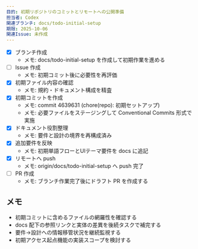```yaml
---
目的: 初期リポジトリのコミットとリモートへの公開準備
担当者: Codex
関連ブランチ: docs/todo-initial-setup
期限: 2025-10-06
関連Issue: 未作成
---
```


- [x] ブランチ作成
  - メモ: docs/todo-initial-setup を作成して初期作業を進める
- [ ] Issue 作成
  - メモ: 初期コミット後に必要性を再評価
- [x] 初期ファイル内容の確認
  - メモ: 規約・ドキュメント構成を精査
- [x] 初期コミットを作成
  - メモ: commit 4639631 (chore(repo): 初期セットアップ)
  - メモ: 必要ファイルをステージングして Conventional Commits 形式で実施
- [x] ドキュメント役割整理
  - メモ: 要件と設計の境界を再構成済み
- [x] 追加要件を反映
  - メモ: 初期単語フローとUIテーマ要件を docs に追記
- [x] リモートへ push
  - メモ: origin/docs/todo-initial-setup へ push 完了
- [ ] PR 作成
  - メモ: ブランチ作業完了後にドラフト PR を作成する

## メモ
- 初期コミットに含めるファイルの網羅性を確認する
- docs 配下の参照リンクと実体の差異を後続タスクで補完する
- 要件→設計への情報移管状況を継続監視する
- 初期アクセス起点機能の実装スコープを検討する
